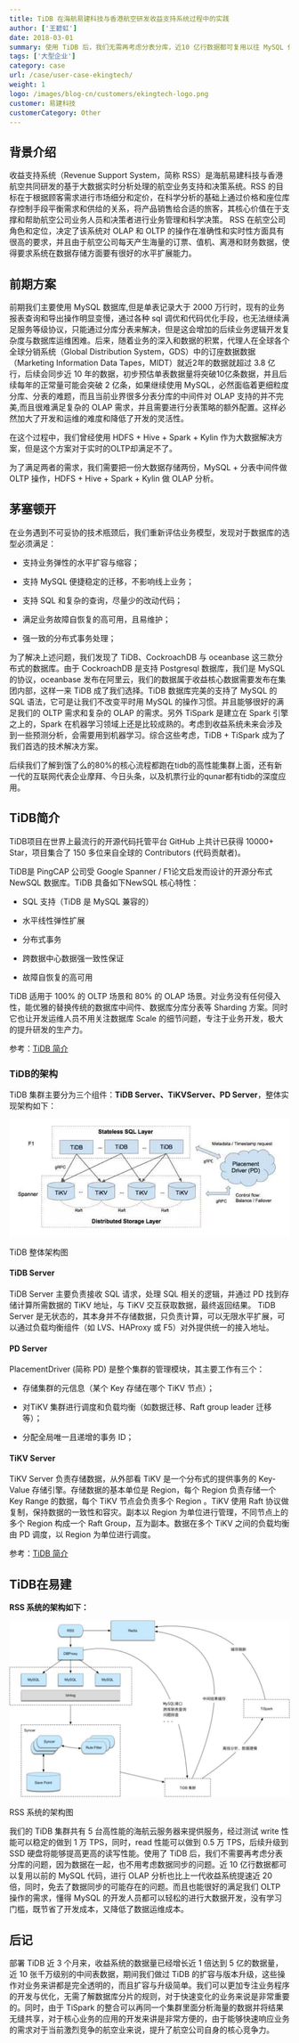 ```yaml
---
title: TiDB 在海航易建科技与香港航空研发收益支持系统过程中的实践
author: ['王碧虹']
date: 2018-03-01
summary: 使用 TiDB 后，我们无需再考虑分表分库，近10 亿行数据都可复用以往 MySQL 代码，进行 OLAP 分析比上一代收益系统提速近 20 倍，还免去了数据同步可能存在的问题。
tags: ['大型企业']
category: case
url: /case/user-case-ekingtech/
weight: 1
logo: /images/blog-cn/customers/ekingtech-logo.png
customer: 易建科技
customerCategory: Other
---
```



## 背景介绍

收益支持系统（Revenue Support System，简称 RSS）是海航易建科技与香港航空共同研发的基于大数据实时分析处理的航空业务支持和决策系统。RSS 的目标在于根据顾客需求进行市场细分和定价，在科学分析的基础上通过价格和座位库存控制手段平衡需求和供给的关系，将产品销售给合适的旅客，其核心价值在于支撑和帮助航空公司业务人员和决策者进行业务管理和科学决策。 RSS 在航空公司角色和定位，决定了该系统对 OLAP 和 OLTP 的操作在准确性和实时性方面具有很高的要求，并且由于航空公司每天产生海量的订票、值机、离港和财务数据，使得要求系统在数据存储方面要有很好的水平扩展能力。


## 前期方案

前期我们主要使用 MySQL 数据库,但是单表记录大于 2000 万行时，现有的业务报表查询和导出操作明显变慢，通过各种 sql 调优和代码优化手段，也无法继续满足服务等级协议，只能通过分库分表来解决，但是这会增加的后续业务逻辑开发复杂度与数据库运维困难。后来，随着业务的深入和数据的积累，代理人在全球各个全球分销系统（Global Distribution System，GDS）中的订座数据数据（Marketing Information Data Tapes，MIDT）就近2年的数据就超过 3.8 亿行，后续会同步近 10 年的数据，初步预估单表数据量将突破10亿条数据，并且后续每年的正常量可能会突破 2 亿条，如果继续使用 MySQL，必然面临着更细粒度分库、分表的难题，而且当前业界很多分表分库的中间件对 OLAP 支持的并不完美,而且很难满足复杂的 OLAP 需求，并且需要进行分表策略的额外配置。这样必然加大了开发和运维的难度和降低了开发的灵活性。

在这个过程中，我们曾经使用 HDFS + Hive + Spark + Kylin 作为大数据解决方案，但是这个方案对于实时的OLTP却满足不了。

为了满足两者的需求，我们需要把一份大数据存储两份，MySQL + 分表中间件做 OLTP 操作，HDFS + Hive + Spark + Kylin 做 OLAP 分析。

## 茅塞顿开

在业务遇到不可妥协的技术瓶颈后，我们重新评估业务模型，发现对于数据库的选型必须满足：

* 支持业务弹性的水平扩容与缩容；

* 支持 MySQL 便捷稳定的迁移，不影响线上业务；

* 支持 SQL 和复杂的查询，尽量少的改动代码；

* 满足业务故障自恢复的高可用，且易维护；

* 强一致的分布式事务处理；

为了解决上述问题，我们发现了 TiDB、CockroachDB 与 oceanbase 这三款分布式的数据库。由于 CockroachDB 是支持 Postgresql 数据库，我们是 MySQL 的协议，oceanbase 发布在阿里云，我们的数据属于收益核心数据需要发布在集团内部，这样一来 TiDB 成了我们选择。TiDB 数据库完美的支持了 MySQL 的 SQL 语法，它可是让我们不改变平时用 MySQL 的操作习惯。并且能够很好的满足我们的 OLTP 需求和复杂的 OLAP 的需求。另外 TiSpark 是建立在 Spark 引擎之上的，Spark 在机器学习领域上还是比较成熟的。考虑到收益系统未来会涉及到一些预测分析，会需要用到机器学习。综合这些考虑，TiDB + TiSpark 成为了我们首选的技术解决方案。

后续我们了解到饿了么的80%的核心流程都跑在tidb的高性能集群上面，还有新一代的互联网代表企业摩拜、今日头条，以及机票行业的qunar都有tidb的深度应用。


## TiDB简介

TiDB项目在世界上最流行的开源代码托管平台 GitHub 上共计已获得 10000+ Star，项目集合了 150 多位来自全球的 Contributors (代码贡献者)。

TiDB是 PingCAP 公司受 Google Spanner / F1论文启发而设计的开源分布式 NewSQL 数据库。TiDB 具备如下NewSQL 核心特性：

* SQL 支持（TiDB 是 MySQL 兼容的）

* 水平线性弹性扩展

* 分布式事务

* 跨数据中心数据强一致性保证

* 故障自恢复的高可用

TiDB 适用于 100% 的 OLTP 场景和 80% 的 OLAP 场景。对业务没有任何侵入性，能优雅的替换传统的数据库中间件、数据库分库分表等 Sharding 方案。同时它也让开发运维人员不用关注数据库 Scale 的细节问题，专注于业务开发，极大的提升研发的生产力。

参考：[TiDB 简介](https://pingcap.com/docs-cn/v3.0/overview/)

### TiDB的架构

TiDB 集群主要分为三个组件：**TiDB Server、TiKVServer、PD Server**，整体实现架构如下：

![](media/user-case-ekingtech/1.jpeg)

<div class="caption-center">TiDB 整体架构图</div>

#### TiDB Server

TiDB Server 主要负责接收 SQL 请求，处理 SQL 相关的逻辑，并通过 PD 找到存储计算所需数据的 TiKV 地址，与 TiKV 交互获取数据，最终返回结果。 TiDB Server 是无状态的，其本身并不存储数据，只负责计算，可以无限水平扩展，可以通过负载均衡组件（如 LVS、HAProxy 或 F5）对外提供统一的接入地址。

#### PD Server

PlacementDriver (简称 PD) 是整个集群的管理模块，其主要工作有三个：

* 存储集群的元信息（某个 Key 存储在哪个 TiKV 节点）；

* 对TiKV 集群进行调度和负载均衡（如数据迁移、Raft group leader 迁移等）；

* 分配全局唯一且递增的事务 ID；

#### TiKV Server

TiKV Server 负责存储数据，从外部看 TiKV 是一个分布式的提供事务的 Key-Value 存储引擎。存储数据的基本单位是 Region，每个 Region 负责存储一个 Key Range 的数据，每个 TiKV 节点会负责多个 Region 。TiKV 使用 Raft 协议做复制，保持数据的一致性和容灾。副本以 Region 为单位进行管理，不同节点上的多个 Region 构成一个 Raft Group，互为副本。数据在多个 TiKV 之间的负载均衡由 PD 调度，以 Region 为单位进行调度。

参考：[TiDB 简介](https://pingcap.com/docs-cn/v3.0/overview/)

## TiDB在易建

**RSS 系统的架构如下：**

![](media/user-case-ekingtech/2.jpeg)

<div class="caption-center">RSS 系统的架构图</div>

我们的 TiDB 集群共有 5 台高性能的海航云服务器来提供服务，经过测试 write 性能可以稳定的做到 1 万 TPS，同时，read 性能可以做到 0.5 万 TPS，后续升级到 SSD 硬盘将能够提高更高的读写性能。使用了 TiDB 后，我们不需要再考虑分表分库的问题，因为数据在一起，也不用考虑数据同步的问题。近 10 亿行数据都可以复用以前的 MySQL 代码，进行 OLAP 分析也比上一代收益系统提速近 20 倍，同时，免去了数据同步的可能存在的问题。而且也能很好的满足我们 OLTP 操作的需求，懂得 MySQL 的开发人员都可以轻松的进行大数据开发，没有学习门槛，既节省了开发成本，又降低了数据运维成本。


## 后记

部署 TiDB 近 3 个月来，收益系统的数据量已经增长近 1 倍达到 5 亿的数据量，近 10 张千万级别的中间表数据，期间我们做过 TiDB 的扩容与版本升级，这些操作对业务来讲都是完全透明的，而且扩容与升级简单。我们可以更加专注业务程序的开发与优化，无需了解数据库分片的规则，对于快速变化的业务来说是非常重要的。同时，由于 TiSpark 的整合可以再同一个集群里面分析海量的数据并将结果无缝共享，对于核心业务的应用的开发来讲是非常方便的，由于能够快速响应业务的需求对于当前激烈竞争的航空业来说，提升了航空公司自身的核心竞争力。

